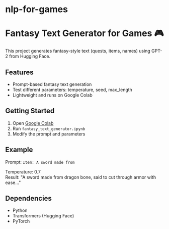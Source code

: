 # nlp-for-games

# Fantasy Text Generator for Games 🎮

This project generates fantasy-style text (quests, items, names) using GPT-2 from Hugging Face.

## Features

- Prompt-based fantasy text generation
- Test different parameters: temperature, seed, max_length
- Lightweight and runs on Google Colab

## Getting Started

1. Open [Google Colab](https://colab.research.google.com)
2. Run `fantasy_text_generator.ipynb`
3. Modify the prompt and parameters

## Example

Prompt: `Item: A sword made from`

Temperature: 0.7  
Result: "A sword made from dragon bone, said to cut through armor with ease..."

## Dependencies

- Python
- Transformers (Hugging Face)
- PyTorch

